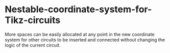 # Nestable-coordinate-system-for-Tikz-circuits
More spaces can be easily allocated at any point in the new coordinate system for other circuits to be inserted and connected without changing the logic of the current circuit.
